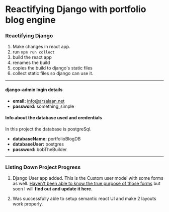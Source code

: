 # Reactifying Django with portfolio blog engine

### Reactifying Django

1. Make changes in react app.
2. run `npm run collect`
3. build the react app
4. renames the build
5. copies the build to django's static files
6. collect static files so django can use it.

---

#### django-admin login details

- **email:** info@arsalaan.net
- **password:** something_simple

#### Info about the database used and credentials

In this project the database is postgreSql.

- **databaseName:** portfolioBlogDB
- **databaseUser:** postgres
- **password:** bobTheBuilder

---
### Listing Down Project Progress

1. Django User app added. This is the Custom user model with some forms as well. <u>Haven't been able to know the true purpose of those forms</u> but soon I will **find out and update it here.**

2. Was successfully able to setup semantic react UI and make 2 layouts work properly.

